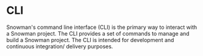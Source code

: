 # CLI

Snowman's command line interface (CLI) is the primary way to interact with a Snowman project. The CLI provides a set of commands to manage and build a Snowman project. The CLI is intended for development and continuous integration/ delivery purposes.